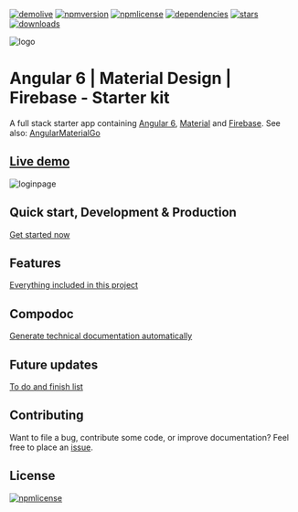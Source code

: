 [![demolive](https://img.shields.io/badge/demo-live-green.svg)](http://ngxmatfire.jerouw.nl/)
[![npmversion](https://img.shields.io/npm/v/ngxmatfire.svg)]()
[![npmlicense](https://img.shields.io/npm/l/ngxmatfire.svg)](https://github.com/jeroenouw/AngularMaterialFirebase/blob/master/LICENSE/)
[![dependencies](https://img.shields.io/badge/dependencies-up%20to%20date-brightgreen.svg)](https://github.com/jeroenouw/AngularMaterialFirebase/blob/master/package.json)
[![stars](https://img.shields.io/github/stars/jeroenouw/AngularMaterialFirebase.svg)](https://github.com/jeroenouw/AngularMaterialFirebase/stargazers)
[![downloads](https://img.shields.io/npm/dy/ngxmatfire.svg)]()

![logo](https://jerouw.nl/wp-content/uploads/2017/05/ngfbmd.png "Logo")

# Angular 6 | Material Design | Firebase - Starter kit

A full stack starter app containing [Angular 6](https://angular.io), [Material](https://material.io/) and [Firebase](https://firebase.google.com/). See also: [AngularMaterialGo](https://github.com/jeroenouw/AngularMaterialGo)

## [Live demo](http://ngxmatfire.jerouw.nl)

![loginpage](https://jerouw.nl/wp-content/uploads/2017/05/ngfbmdprintscreen.png "Logo")

## Quick start, Development & Production

[Get started now](https://github.com/jeroenouw/AngularMaterialFirebase/blob/master/docs/DEVELOPER.md)

## Features

[Everything included in this project](https://github.com/jeroenouw/AngularMaterialFirebase/blob/master/docs/FEATURES.md)

## Compodoc

[Generate technical documentation automatically](https://github.com/jeroenouw/AngularMaterialFirebase/blob/master/docs/COMPODOC.md)

## Future updates

[To do and finish list](https://github.com/jeroenouw/AngularMaterialFirebase/blob/master/docs/TODO.md)

## Contributing

Want to file a bug, contribute some code, or improve documentation? Feel free to place an [issue](https://github.com/jeroenouw/AngularMaterialFirebase/issues).

## License
[![npmlicense](https://img.shields.io/npm/l/ngxmatfire.svg)](https://github.com/jeroenouw/AngularMaterialFirebase/blob/master/LICENSE/)
